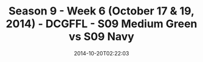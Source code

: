 ---
title: Season 9 - Week 6 (October 17 & 19, 2014) - DCGFFL - S09 Medium Green vs S09
  Navy
teams-score:
- team: _teams/s09-medium-green-butch-greens.md
  score: 13
- team: _teams/s09-navy-rear-admirals.md
  score: 34
mvp: Will Chappell (Navy), Judson White (Green)
game-ball: N/A
sportsperson: ''
season: 9
week: 6
date: '2014-10-20T02:22:03'
pageid: season-9-week-6-4462-vs-4463
---